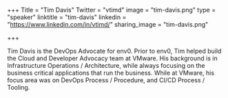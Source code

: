 +++
Title = "Tim Davis"
Twitter = "vtimd"
image = "tim-davis.png"
type = "speaker"
linktitle = "tim-davis"
linkedin = "https://www.linkedin.com/in/vtimd/"
sharing_image = "tim-davis.png"

+++

Tim Davis is the DevOps Advocate for env0. Prior to env0, Tim helped build the Cloud and Developer Advocacy team at VMware. His background is in Infrastructure Operations / Architecture, while always focusing on the business critical applications that run the business. While at VMware, his focus area was on DevOps Process / Procedure, and CI/CD Process / Tooling.
